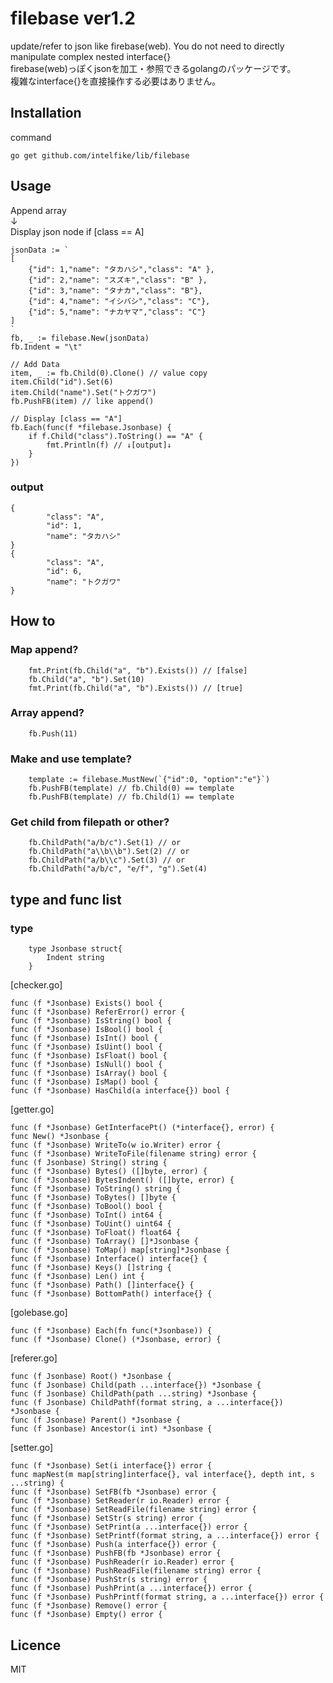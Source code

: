 # filebase ver1.2

update/refer to json like firebase(web).
You do not need to directly manipulate complex nested interface{}<br>
firebase(web)っぽくjsonを加工・参照できるgolangのパッケージです。<br>
複雑なinterface{}を直接操作する必要はありません。<br>

## Installation
command

```go get github.com/intelfike/lib/filebase```

## Usage

Append array <br>
↓<br>
Display json node if [class == A]<br>

```
jsonData := `
[
    {"id": 1,"name": "タカハシ","class": "A" },
    {"id": 2,"name": "スズキ","class": "B" },
    {"id": 3,"name": "タナカ","class": "B"},
    {"id": 4,"name": "イシバシ","class": "C"},
    {"id": 5,"name": "ナカヤマ","class": "C"} 
]
`
fb, _ := filebase.New(jsonData)
fb.Indent = "\t"

// Add Data
item, _ := fb.Child(0).Clone() // value copy
item.Child("id").Set(6)
item.Child("name").Set("トクガワ")
fb.PushFB(item) // like append()

// Display [class == "A"]
fb.Each(func(f *filebase.Jsonbase) {
    if f.Child("class").ToString() == "A" {
        fmt.Println(f) // ↓[output]↓
    }
})
```

### output

```
{
        "class": "A",
        "id": 1,
        "name": "タカハシ"
}
{
        "class": "A",
        "id": 6,
        "name": "トクガワ"
}
```

## How to

### Map append?

```
    fmt.Print(fb.Child("a", "b").Exists()) // [false]
    fb.Child("a", "b").Set(10)
    fmt.Print(fb.Child("a", "b").Exists()) // [true]
```

### Array append?

```
    fb.Push(11)
```

### Make and use template?

```
    template := filebase.MustNew(`{"id":0, "option":"e"}`)
    fb.PushFB(template) // fb.Child(0) == template
    fb.PushFB(template) // fb.Child(1) == template
```

### Get child from filepath or other?

```
    fb.ChildPath("a/b/c").Set(1) // or
    fb.ChildPath("a\\b\\b").Set(2) // or
    fb.ChildPath("a/b\\c").Set(3) // or
    fb.ChildPath("a/b/c", "e/f", "g").Set(4)
```

## type and func list

### type

```
    type Jsonbase struct{
        Indent string
    }
```


[checker.go]
```
func (f *Jsonbase) Exists() bool {
func (f *Jsonbase) ReferError() error {
func (f *Jsonbase) IsString() bool {
func (f *Jsonbase) IsBool() bool {
func (f *Jsonbase) IsInt() bool {
func (f *Jsonbase) IsUint() bool {
func (f *Jsonbase) IsFloat() bool {
func (f *Jsonbase) IsNull() bool {
func (f *Jsonbase) IsArray() bool {
func (f *Jsonbase) IsMap() bool {
func (f *Jsonbase) HasChild(a interface{}) bool {
```

[getter.go]
```
func (f *Jsonbase) GetInterfacePt() (*interface{}, error) {
func New() *Jsonbase {
func (f *Jsonbase) WriteTo(w io.Writer) error {
func (f *Jsonbase) WriteToFile(filename string) error {
func (f Jsonbase) String() string {
func (f *Jsonbase) Bytes() ([]byte, error) {
func (f *Jsonbase) BytesIndent() ([]byte, error) {
func (f *Jsonbase) ToString() string {
func (f *Jsonbase) ToBytes() []byte {
func (f *Jsonbase) ToBool() bool {
func (f *Jsonbase) ToInt() int64 {
func (f *Jsonbase) ToUint() uint64 {
func (f *Jsonbase) ToFloat() float64 {
func (f *Jsonbase) ToArray() []*Jsonbase {
func (f *Jsonbase) ToMap() map[string]*Jsonbase {
func (f *Jsonbase) Interface() interface{} {
func (f *Jsonbase) Keys() []string {
func (f *Jsonbase) Len() int {
func (f *Jsonbase) Path() []interface{} {
func (f *Jsonbase) BottomPath() interface{} {
```

[golebase.go]
```
func (f *Jsonbase) Each(fn func(*Jsonbase)) {
func (f *Jsonbase) Clone() (*Jsonbase, error) {
```

[referer.go]
```
func (f Jsonbase) Root() *Jsonbase {
func (f Jsonbase) Child(path ...interface{}) *Jsonbase {
func (f Jsonbase) ChildPath(path ...string) *Jsonbase {
func (f Jsonbase) ChildPathf(format string, a ...interface{}) *Jsonbase {
func (f Jsonbase) Parent() *Jsonbase {
func (f Jsonbase) Ancestor(i int) *Jsonbase {
```

[setter.go]
```
func (f *Jsonbase) Set(i interface{}) error {
func mapNest(m map[string]interface{}, val interface{}, depth int, s ...string) {
func (f *Jsonbase) SetFB(fb *Jsonbase) error {
func (f *Jsonbase) SetReader(r io.Reader) error {
func (f *Jsonbase) SetReadFile(filename string) error {
func (f *Jsonbase) SetStr(s string) error {
func (f *Jsonbase) SetPrint(a ...interface{}) error {
func (f *Jsonbase) SetPrintf(format string, a ...interface{}) error {
func (f *Jsonbase) Push(a interface{}) error {
func (f *Jsonbase) PushFB(fb *Jsonbase) error {
func (f *Jsonbase) PushReader(r io.Reader) error {
func (f *Jsonbase) PushReadFile(filename string) error {
func (f *Jsonbase) PushStr(s string) error {
func (f *Jsonbase) PushPrint(a ...interface{}) error {
func (f *Jsonbase) PushPrintf(format string, a ...interface{}) error {
func (f *Jsonbase) Remove() error {
func (f *Jsonbase) Empty() error {
```

## Licence
MIT